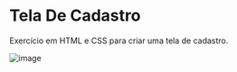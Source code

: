 # Tela De Cadastro
Exercício em HTML e CSS para criar uma tela de cadastro.

![image](https://user-images.githubusercontent.com/86898523/176085946-3f95d3a2-cb53-44e7-8eaf-29e31f8a24da.png)
